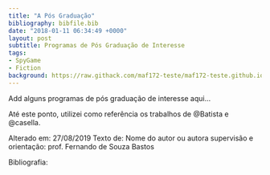 ```yaml
---
title: "A Pós Graduação"
bibliography: bibfile.bib
date: "2018-01-11 06:34:49 +0000"
layout: post
subtitle: Programas de Pós Graduação de Interesse
tags:
- SpyGame
- Fiction
background: https://raw.githack.com/maf172-teste/maf172-teste.github.io/master/img/PosGraduacao.jpg
---
```


Add alguns programas de pós graduação de interesse aqui...

Até este ponto, utilizei como referência os trabalhos de @Batista e @casella.

Alterado em: 27/08/2019
Texto de: Nome do autor ou autora 
supervisão e orientação: prof. Fernando de Souza Bastos

Bibliografia:
